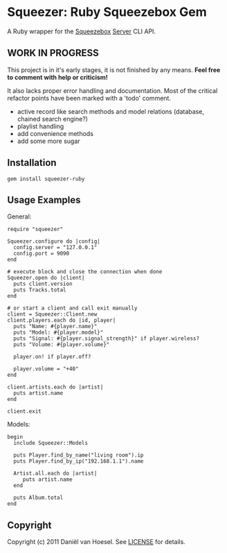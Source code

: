 Squeezer: Ruby Squeezebox Gem
====================
A Ruby wrapper for the [Squeezebox](http://www.logitech.com/en-us/speakers-audio/wireless-music-systems) [Server](http://www.squeezenetwork.com/download) CLI API.

WORK IN PROGRESS
----------------
This project is in it's early stages, it is not finished by any means.
**Feel free to comment with help or criticism!**

It also lacks proper error handling and documentation.
Most of the critical refactor points have been marked with a 'todo' comment.

- active record like search methods and model relations (database, chained search engine?)
- playlist handling
- add convenience methods
- add some more sugar

Installation
------------
	gem install squeezer-ruby

Usage Examples
--------------
General:

	require "squeezer"

	Squeezer.configure do |config|
	  config.server = "127.0.0.1"
	  config.port = 9090
	end

	# execute block and close the connection when done
	Squeezer.open do |client|
	  puts client.version
	  puts Tracks.total
	end

	# or start a client and call exit manually
	client = Squeezer::Client.new
	client.players.each do |id, player|
	  puts "Name: #{player.name}"
	  puts "Model: #{player.model}"
	  puts "Signal: #{player.signal_strength}" if player.wireless?
	  puts "Volume: #{player.volume}"
  
	  player.on! if player.off?
	
	  player.volume = "+40"
	end
	
	client.artists.each do |artist|
	  puts artist.name
	end

	client.exit

Models:

	begin
	  include Squeezer::Models
  
	  puts Player.find_by_name("living room").ip
	  puts Player.find_by_ip("192.168.1.1").name
	  
	  Artist.all.each do |artist|
	     puts artist.name
	  end

	  puts Album.total
	end

Copyright
---------
Copyright (c) 2011 Daniël van Hoesel.
See [LICENSE](https://github.com/s0meone/squeezer/blob/master/LICENSE.mkd) for details.